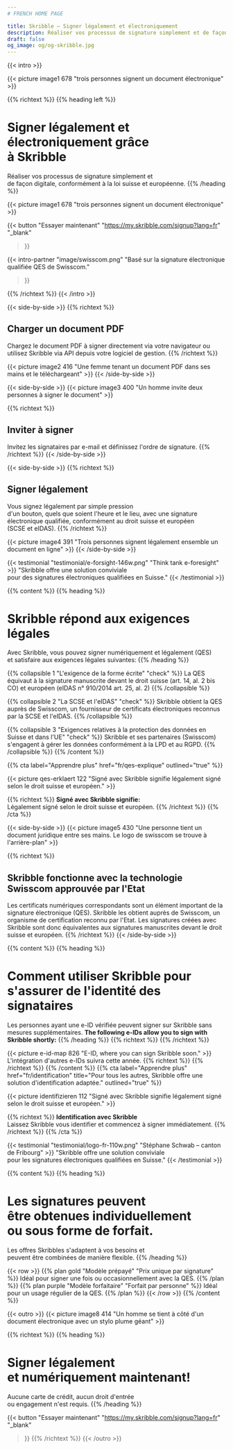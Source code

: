 ```yaml
---
# FRENCH HOME PAGE

title: Skribble – Signer légalement et électroniquement
description: Réaliser vos processus de signature simplement et de façon digitale, conformément à la loi suisse et européenne.
draft: false
og_image: og/og-skribble.jpg
---
```



[//]: # (--------------------------------------------------------------------------------------------------------------)

{{< intro >}}
<div class="hide-for-mobile">
  {{< picture image1 678 "trois personnes signent un document électronique" >}}
</div>

{{% richtext %}}
{{% heading left %}}
# Signer légalement et électroniquement grâce <br class="hide-for-mobile">à Skribble
Réaliser vos processus de signature simplement et <br class="hide-for-mobile">de façon digitale, conformément à la loi suisse et européenne.
{{% /heading %}}

<div class="hide-for-desktop">
  {{< picture image1 678 "trois personnes signent un document électronique" >}}
</div>

{{< button
  "Essayer maintenant"
  "https://my.skribble.com/signup?lang=fr"
  "_blank"
>}}

{{< intro-partner
  "image/swisscom.png"
  "Basé sur la signature électronique qualifiée QES de Swisscom."
>}}

{{% /richtext %}}
{{< /intro >}}

[//]: # (--------------------------------------------------------------------------------------------------------------)

{{< side-by-side >}}
{{% richtext %}}
## Charger un document PDF
Chargez le document PDF à signer directement via votre navigateur ou utilisez Skribble via API depuis votre logiciel de gestion.
{{% /richtext %}}

{{< picture image2 416 "Une femme tenant un document PDF dans ses mains et le téléchargeant" >}}
{{< /side-by-side >}}

[//]: # (--------------------------------------------------------------------------------------------------------------)

{{< side-by-side >}}
{{< picture image3 400 "Un homme invite deux personnes à signer le document" >}}

{{% richtext %}}
## Inviter à signer
Invitez les signataires par e-mail et définissez l'ordre de signature.
{{% /richtext %}}
{{< /side-by-side >}}

[//]: # (--------------------------------------------------------------------------------------------------------------)

{{< side-by-side >}}
{{% richtext %}}
## Signer légalement
Vous signez légalement par simple pression <br class="hide-for-mobile">d'un bouton, quels que soient l'heure et le lieu, avec une signature électronique qualifiée, conformément au droit suisse et européen <br class="hide-for-mobile">(SCSE et eIDAS).
{{% /richtext %}}

{{< picture image4 391 "Trois personnes signent légalement ensemble un document en ligne" >}}
{{< /side-by-side >}}

[//]: # (--------------------------------------------------------------------------------------------------------------)

{{< testimonial "testimonial/e-forsight-146w.png" "Think tank e-foresight" >}}
"Skribble offre une solution conviviale <br class="hide-for-mobile">pour des signatures électroniques qualifiées en Suisse."
{{< /testimonial >}}

[//]: # (--------------------------------------------------------------------------------------------------------------)

{{% content %}}
{{% heading %}}
# Skribble répond aux exigences légales
Avec Skribble, vous pouvez signer numériquement et légalement (QES) <br class="hide-for-mobile">et satisfaire aux exigences légales suivantes:
{{% /heading %}}

{{% collapsible 1 "L'exigence de la forme écrite" "check" %}}
La QES équivaut à la signature manuscrite devant le droit suisse (art. 14, al. 2 bis CO) et européen (eIDAS n° 910/2014 art. 25, al. 2)
{{% /collapsible %}}

{{% collapsible 2 "La SCSE et l'eIDAS" "check" %}}
Skribble obtient la QES auprès de Swisscom, un fournisseur de certificats électroniques reconnus par la SCSE et l'eIDAS.
{{% /collapsible %}}

{{% collapsible 3 "Exigences relatives à la protection des données en Suisse et dans l'UE" "check" %}}
Skribble et ses partenaires (Swisscom) s'engagent à gérer les données conformément à la LPD et au RGPD.
{{% /collapsible %}}
{{% /content %}}

[//]: # (--------------------------------------------------------------------------------------------------------------)

{{% cta
  label="Apprendre plus"
  href="fr/qes-explique"
  outlined="true"
%}}

{{< picture qes-erklaert 122 "Signé avec Skribble signifie légalement signé selon le droit suisse et européen." >}}

{{% richtext %}}
**Signé avec Skribble signifie:**<br>
Légalement signé selon le droit suisse et européen.
{{% /richtext %}}
{{% /cta %}}

[//]: # (--------------------------------------------------------------------------------------------------------------)

{{< side-by-side >}}
{{< picture image5 430 "Une personne tient un document juridique entre ses mains. Le logo de swisscom se trouve à l'arrière-plan" >}}

{{% richtext %}}
## Skribble fonctionne avec la technologie Swisscom approuvée par l'Etat
Les certificats numériques correspondants sont un élément important de la signature électronique (QES). Skribble les obtient auprès de Swisscom, un organisme de certification reconnu par l'Etat. Les signatures créées avec Skribble sont donc équivalentes aux signatures manuscrites devant le droit suisse et européen.
{{% /richtext %}}
{{< /side-by-side >}}

[//]: # (--------------------------------------------------------------------------------------------------------------)

{{% content %}}
{{% heading %}}
# Comment utiliser Skribble pour s'assurer de l'identité des signataires
Les personnes ayant une e-ID vérifiée peuvent signer sur Skribble sans mesures supplémentaires. 
**The following e-IDs allow you to sign with Skribble shortly:**
{{% /heading %}}
{{% richtext %}}
{{% /richtext %}}

{{< picture e-id-map 826 "E-ID, where you can sign Skribble soon." >}}
L'intégration d'autres e-IDs suivra cette année.
{{% richtext %}}
{{% /richtext %}}
{{% /content %}}
{{% cta
  label="Apprendre plus"
  href="fr/identification"
  title="Pour tous les autres, Skribble offre une solution d'identification adaptée."
  outlined="true"
%}}

{{< picture identifizieren 112 "Signé avec Skribble signifie légalement signé selon le droit suisse et européen." >}}

{{% richtext %}}
**Identification avec Skribble**<br>
Laissez Skribble vous identifier et commencez à signer immédiatement.
{{% /richtext %}}
{{% /cta %}}

[//]: # (--------------------------------------------------------------------------------------------------------------)

{{< testimonial "testimonial/logo-fr-110w.png" "Stéphane Schwab – canton de Fribourg" >}}
"Skribble offre une solution conviviale <br class="hide-for-mobile">pour les signatures électroniques qualifiées en Suisse." 
{{< /testimonial >}}

[//]: # (--------------------------------------------------------------------------------------------------------------)

{{% content %}}
{{% heading %}}
# Les signatures peuvent <br class="hide-for-mobile">être obtenues individuellement <br class="hide-for-mobile">ou sous forme de forfait.
Les offres Skribbles s'adaptent à vos besoins et <br class="hide-for-mobile">peuvent être combinées de manière flexible.
{{% /heading %}}

{{< row >}}
{{% plan gold "Modèle prépayé" "Prix unique par signature" %}}
Idéal pour signer une fois ou occasionnellement avec la QES.
{{% /plan %}}
{{% plan purple "Modèle forfaitaire" "Forfait par personne" %}}
Idéal pour un usage régulier de la QES.
{{% /plan %}}
{{< /row >}}
{{% /content %}}

[//]: # (--------------------------------------------------------------------------------------------------------------)

{{< outro >}}
{{< picture image8 414 "Un homme se tient à côté d'un document électronique avec un stylo plume géant" >}}

{{% richtext %}}
{{% heading %}}
# Signer légalement <br class="hide-for-mobile">et numériquement maintenant!
Aucune carte de crédit, aucun droit d'entrée <br class="hide-for-mobile">ou engagement n'est requis.
{{% /heading %}}

{{< button
  "Essayer maintenant"
  "https://my.skribble.com/signup?lang=fr"
  "_blank"
>}}
{{% /richtext %}}
{{< /outro >}}
